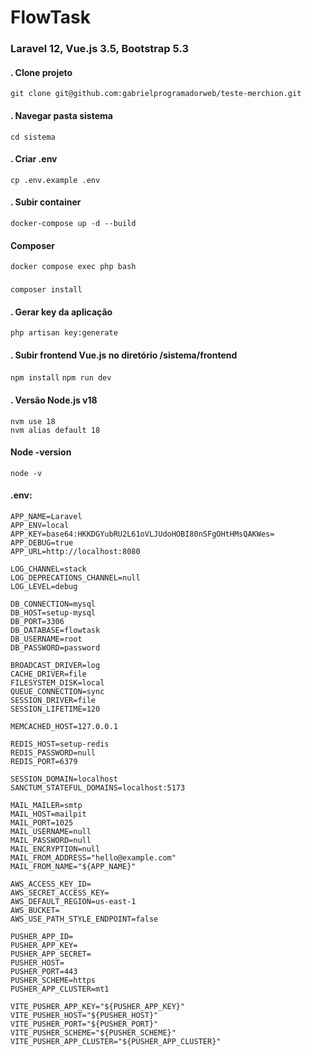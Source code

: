 # FlowTask
### Laravel 12, Vue.js 3.5, Bootstrap 5.3

#### . Clone projeto  
```
git clone git@github.com:gabrielprogramadorweb/teste-merchion.git
```

#### . Navegar pasta sistema  
```
cd sistema
```

#### . Criar .env
```
cp .env.example .env
```  

#### . Subir container
```
docker-compose up -d --build
```

#### Composer

```
docker compose exec php bash
```
###
`composer install`

#### . Gerar key da aplicação
`php artisan key:generate`  

#### . Subir frontend Vue.js no diretório /sistema/frontend
`npm install`
`npm run dev`


#### . Versão Node.js v18
```
nvm use 18
nvm alias default 18
```
#### Node -version
```
node -v
```


#### .env:
```
APP_NAME=Laravel
APP_ENV=local
APP_KEY=base64:HKKDGYubRU2L61oVLJUdoHOBI80nSFgOHtHMsQAKWes=
APP_DEBUG=true
APP_URL=http://localhost:8080

LOG_CHANNEL=stack
LOG_DEPRECATIONS_CHANNEL=null
LOG_LEVEL=debug

DB_CONNECTION=mysql
DB_HOST=setup-mysql
DB_PORT=3306
DB_DATABASE=flowtask
DB_USERNAME=root
DB_PASSWORD=password

BROADCAST_DRIVER=log
CACHE_DRIVER=file
FILESYSTEM_DISK=local
QUEUE_CONNECTION=sync
SESSION_DRIVER=file
SESSION_LIFETIME=120

MEMCACHED_HOST=127.0.0.1

REDIS_HOST=setup-redis
REDIS_PASSWORD=null
REDIS_PORT=6379

SESSION_DOMAIN=localhost
SANCTUM_STATEFUL_DOMAINS=localhost:5173

MAIL_MAILER=smtp
MAIL_HOST=mailpit
MAIL_PORT=1025
MAIL_USERNAME=null
MAIL_PASSWORD=null
MAIL_ENCRYPTION=null
MAIL_FROM_ADDRESS="hello@example.com"
MAIL_FROM_NAME="${APP_NAME}"

AWS_ACCESS_KEY_ID=
AWS_SECRET_ACCESS_KEY=
AWS_DEFAULT_REGION=us-east-1
AWS_BUCKET=
AWS_USE_PATH_STYLE_ENDPOINT=false

PUSHER_APP_ID=
PUSHER_APP_KEY=
PUSHER_APP_SECRET=
PUSHER_HOST=
PUSHER_PORT=443
PUSHER_SCHEME=https
PUSHER_APP_CLUSTER=mt1

VITE_PUSHER_APP_KEY="${PUSHER_APP_KEY}"
VITE_PUSHER_HOST="${PUSHER_HOST}"
VITE_PUSHER_PORT="${PUSHER_PORT}"
VITE_PUSHER_SCHEME="${PUSHER_SCHEME}"
VITE_PUSHER_APP_CLUSTER="${PUSHER_APP_CLUSTER}"

```


